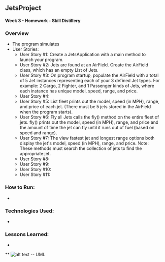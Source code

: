 ## JetsProject

#### Week 3 - Homework - Skill Distillery

### Overview

* The program simulates
* User Stories:
	* User Story #1: Create a JetsApplication with a main method to launch your program.  
	* User Story #2: Jets are found at an AirField. Create the AirField class, which has an empty List of Jets.
	* User Story #3: On program startup, populate the AirField with a total of 5 Jet instances representing each of your 3 defined Jet types. For example: 2 Cargo, 2 Fighter, and 1 Passenger kinds of Jets, where each instance has unique model, speed, range, and price. 
	* User Story #4:   
	* User Story #5: List fleet prints out the model, speed (in MPH), range, and price of each jet. (There must be 5 jets stored in the AirField when the program starts). 
	* User Story #6: Fly all Jets calls the fly() method on the entire fleet of jets. fly() prints out the model, speed (in MPH), range, and price and the amount of time the jet can fly until it runs out of fuel (based on speed and range).  
	* User Story #7: The view fastest jet and longest range options both display the jet's model, speed (in MPH), range, and price.
		Note: These methods must search the collection of jets to find the appropriate jet.  
	* User Story #8:  
	* User Story #9:  
	* User Story #10:  
	* User Story #11:  

### How to Run:

* 

### Technologies Used:

*  

### Lessons Learned: 

*

** ![alt text](image.jpg)      -- UML